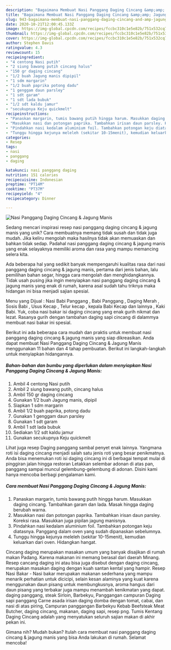 ```yaml
---
description: "Bagaimana Membuat Nasi Panggang Daging Cincang &amp;amp; Jagung Manis Anti Gagal"
title: "Bagaimana Membuat Nasi Panggang Daging Cincang &amp;amp; Jagung Manis Anti Gagal"
slug: 943-bagaimana-membuat-nasi-panggang-daging-cincang-and-amp-jagung-manis-anti-gagal
date: 2020-10-21T12:00:45.133Z
image: https://img-global.cpcdn.com/recipes/fccbc310c1e5e82b/751x532cq70/nasi-panggang-daging-cincang-jagung-manis-foto-resep-utama.jpg
thumbnail: https://img-global.cpcdn.com/recipes/fccbc310c1e5e82b/751x532cq70/nasi-panggang-daging-cincang-jagung-manis-foto-resep-utama.jpg
cover: https://img-global.cpcdn.com/recipes/fccbc310c1e5e82b/751x532cq70/nasi-panggang-daging-cincang-jagung-manis-foto-resep-utama.jpg
author: Stephen Davis
ratingvalue: 4.3
reviewcount: 15
recipeingredient:
- "4 centong Nasi putih"
- "2 siung bawang putih cincang halus"
- "150 gr daging cincang"
- "1/2 buah Jagung manis dipipil"
- "1 sdm margarin"
- "1/2 buah paprika potong dadu"
- "1 genggam daun parsley"
- "1 sdt garam"
- "1 sdt lada bubuk"
- "1/2 sdt kaldu jamur"
- "secukupnya Keju quickmelt"
recipeinstructions:
- "Panaskan margarin, tumis bawang putih hingga harum. Masukkan daging cincang. Tambahkan garam dan lada. Masak hingga daging berubah warna."
- "Masukkan nasi dan potongan paprika. Tambahkan irisan daun parsley. Koreksi rasa. Masukkan juga pipilan jagung manisnya."
- "Pindahkan nasi kedalam aluminium foil. Tambahkan potongan keju diatasnya. Panggang dalam oven yang sudah dipanaskan sebelumnya."
- "Tunggu hingga kejunya meleleh (sekitar 10-15menit), kemudian keluarkan dari oven. Hidangkan hangat."
categories:
- Resep
tags:
- nasi
- panggang
- daging

katakunci: nasi panggang daging 
nutrition: 151 calories
recipecuisine: Indonesian
preptime: "PT14M"
cooktime: "PT37M"
recipeyield: "4"
recipecategory: Dinner

---
```



![Nasi Panggang Daging Cincang &amp; Jagung Manis](https://img-global.cpcdn.com/recipes/fccbc310c1e5e82b/751x532cq70/nasi-panggang-daging-cincang-jagung-manis-foto-resep-utama.jpg)

Sedang mencari inspirasi resep nasi panggang daging cincang &amp; jagung manis yang unik? Cara membuatnya memang tidak susah dan tidak juga mudah. Jika keliru mengolah maka hasilnya tidak akan memuaskan dan bahkan tidak sedap. Padahal nasi panggang daging cincang &amp; jagung manis yang enak selayaknya memiliki aroma dan rasa yang mampu memancing selera kita.

Ada beberapa hal yang sedikit banyak mempengaruhi kualitas rasa dari nasi panggang daging cincang &amp; jagung manis, pertama dari jenis bahan, lalu pemilihan bahan segar, hingga cara mengolah dan menghidangkannya. Tidak usah pusing jika ingin menyiapkan nasi panggang daging cincang &amp; jagung manis yang enak di rumah, karena asal sudah tahu triknya maka hidangan ini bisa menjadi sajian spesial.

Menu yang Dijual : Nasi Babi Panggang , Babi Panggang , Daging Merah , Sosis Babi , Usus Kecap , Telur kecap , kepala Babi Kecap dan lainnya , Kaki Babi. Yuk, coba nasi bakar isi daging cincang yang enak gurih nikmat dan lezat. Rasanya gurih dengan tambahan daging sapi cincang di dalammya membuat nasi bakar ini spesial.


Berikut ini ada beberapa cara mudah dan praktis untuk membuat nasi panggang daging cincang &amp; jagung manis yang siap dikreasikan. Anda dapat membuat Nasi Panggang Daging Cincang &amp; Jagung Manis menggunakan 11 bahan dan 4 tahap pembuatan. Berikut ini langkah-langkah untuk menyiapkan hidangannya.

<!--inarticleads1-->

##### Bahan-bahan dan bumbu yang diperlukan dalam menyiapkan Nasi Panggang Daging Cincang &amp; Jagung Manis:

1. Ambil 4 centong Nasi putih
1. Ambil 2 siung bawang putih, cincang halus
1. Ambil 150 gr daging cincang
1. Gunakan 1/2 buah Jagung manis, dipipil
1. Siapkan 1 sdm margarin
1. Ambil 1/2 buah paprika, potong dadu
1. Gunakan 1 genggam daun parsley
1. Gunakan 1 sdt garam
1. Ambil 1 sdt lada bubuk
1. Sediakan 1/2 sdt kaldu jamur
1. Gunakan secukupnya Keju quickmelt


Lihat juga resep Daging panggang sambal penyet enak lainnya. Yangmana roti isi daging cincang menjadi salah satu jenis roti yang besar penikmatnya. Anda bisa menemukan roti isi daging cincang ini di berbagai tempat mulai di pinggiran jalan hingga restoran Letakkan selembar adonan di atas pan, panggang sampai muncul gelembung-gelembung di adonan. Disini kami hanya mencoba berbagi pengalaman kami. 

<!--inarticleads2-->

##### Cara membuat Nasi Panggang Daging Cincang &amp; Jagung Manis:

1. Panaskan margarin, tumis bawang putih hingga harum. Masukkan daging cincang. Tambahkan garam dan lada. Masak hingga daging berubah warna.
1. Masukkan nasi dan potongan paprika. Tambahkan irisan daun parsley. Koreksi rasa. Masukkan juga pipilan jagung manisnya.
1. Pindahkan nasi kedalam aluminium foil. Tambahkan potongan keju diatasnya. Panggang dalam oven yang sudah dipanaskan sebelumnya.
1. Tunggu hingga kejunya meleleh (sekitar 10-15menit), kemudian keluarkan dari oven. Hidangkan hangat.


Cincang daging merupakan masakan umum yang banyak disajikan di rumah makan Padang. Karena makanan ini memang berasal dari daerah Minang. Resep cancang daging ini atau bisa juga disebut dengan daging cincang, merupakan masakan daging dengan kuah santan kental yang hampir. Resep Nasi Bakar - Nasi bakar merupakan makanan sederhana yang mampu menarik perhatian untuk dicicipi, selain kesan alaminya yang kuat karena menggunakan daun pisang untuk membungkusnya, aroma hangus dari daun pisang yang terbakar juga mampu menambah kenikmatan yang dapat. daging panggang, steak Sirloin, Barbekyu, Panggangan campuran Daging sapi panggang Carne asada irisan daging domba dengan tomat, cabai, dan nasi di atas piring, Campuran panggangan Barbekyu Kebab Beefsteak Meat Butcher, daging cincang, makanan, daging sapi, resep png. Tumis Kentang Daging Cincang adalah yang menyatukan seluruh sajian makan di akhir pekan ini. 

Gimana nih? Mudah bukan? Itulah cara membuat nasi panggang daging cincang &amp; jagung manis yang bisa Anda lakukan di rumah. Selamat mencoba!
